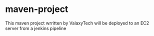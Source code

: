 # maven-project

This maven project wrritten by ValaxyTech will be deployed to an EC2 server from a jenkins pipeline
